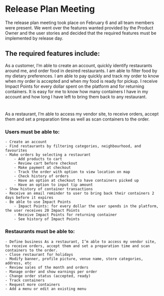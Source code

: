 # Release Plan Meeting
The release plan meeting took place on February 6 and all team members were present.
We went over the features wanted provided by the Product Owner and the user stories and decided that the required features must be implemented by release day.

## The required features include: 

As a customer, I’m able to create an account, quickly identify restaurants around me, and order food in desired restaurants. I am able to filter food by my dietary preferences. I am able to pay quickly and track my order to know when my order is accepted and when my food is ready for pickup. I receive Impact Points for every dollar spent on the platform and for returning containers. It is easy for me to know how many containers I have in my account and how long I have left to bring them back to any restaurant.
#
As a restaurant, I’m able to access my vendor site, to receive orders, accept them and set a preparation time as well as scan containers to the order.
    
### Users must be able to:
    - Create an account
    - Find restaurants by filtering categories, neighbourhood, and favourites
    - Make orders by selecting a restaurant
        - Add products to cart
        - Review cart before checkout
        - Make payment at checkout
        - Track the order with option to view location on map
        - Check history of orders
        - Have an option at checkout to have containers picked up
        - Have an option to input tip amount
    - Show history of container transactions
    - Receive an email reminder to user to bring back their containers 2 days before it expires 
    - Be able to use Impact Points
        - Impact Points: for every dollar the user spends in the platform, the user receives 20 Impact Points
        - Receive Impact Points for returning container
        - See history of Impact Points

### Restaurants must be able to:
    - Define business As a restaurant, I’m able to access my vendor site, to receive orders, accept them and set a preparation time and scan containers to the order.
    - Close restaurant for holidays
    - Modify banner, profile picture, venue name, store categories, address, etc
    - Review sales of the month and orders
    - Manage order and show earnings per order
    - Change order status (accepted, ready)
    - Track containers
    - Request more containers
    - Add a menu or edit an existing menu